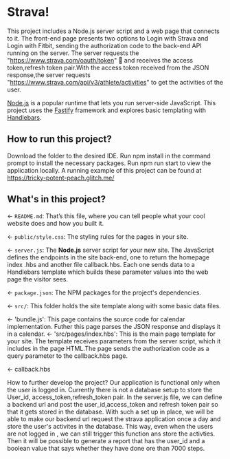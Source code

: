 # Strava!

This project includes a Node.js server script and a web page that connects to it. The front-end page presents two options to Login with Strava and Login with Fitbit, sending the authorization code to the back-end API running on the server. The server requests the "https://www.strava.com/oauth/token" 🎨 and receives the access token,refresh token pair.With the access token received from the JSON response,the server requests "https://www.strava.com/api/v3/athlete/activities" to get the activities of the user.

[Node.js](https://nodejs.org/en/about/) is a popular runtime that lets you run server-side JavaScript. This project uses the [Fastify](https://www.fastify.io/) framework and explores basic templating with [Handlebars](https://handlebarsjs.com/).

## How to run this project?
Download the folder to the desired IDE.
  Run npm install in the command prompt to install the necessary packages.
  Run npm run start to view the application locally.
  A running example of this project can be found at https://tricky-potent-peach.glitch.me/



## What's in this project?

← `README.md`: That’s this file, where you can tell people what your cool website does and how you built it.

← `public/style.css`: The styling rules for the pages in your site.

← `server.js`: The **Node.js** server script for your new site. The JavaScript defines the endpoints in the site back-end, one to return the homepage index .hbs and another file callback.hbs. Each one sends data to a Handlebars template which builds these parameter values into the web page the visitor sees.

← `package.json`: The NPM packages for the project's dependencies.

← `src/`: This folder holds the site template along with some basic data files.


← 'bundle.js': This page contains the source code for calendar implementation. Futher this page parses the JSON response and displays it in a calendar.
← 'src/pages/index.hbs':  This is the main page template for your site. The template receives parameters from the server script, which it includes in the page HTML.The page sends the authorization code as a query parameter to the callback.hbs page.

← callback.hbs

How to further develop the project?
Our application is functional only when the user is logged in. Currently there is not a database setup to store the User_id, access_token,refresh_token pair. In the server.js file, we can define a backend url and post the user_id,access_token and refresh token pair so that it gets stored in the database. With such a set up in place, we will be able to make our backend url request the strava application once a day and store the user's activites in the database. This way, even when the users are not logged in , we can still trigger this function ans store the activties. Then it will be possible to generate a report that has the user_id and a boolean value that says whether they  have done ore than 7000 steps.
